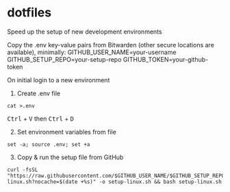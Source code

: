 # dotfiles
Speed up the setup of new development environments

Copy the .env key-value pairs from Bitwarden (other secure locations are available), minimally:
GITHUB_USER_NAME=your-username
GITHUB_SETUP_REPO=your-setup-repo
GITHUB_TOKEN=your-github-token

On initial login to a new environment

1. Create .env file

```
cat >.env
```
<kbd>Ctrl</kbd> + <kbd>V</kbd> then
<kbd>Ctrl</kbd> + <kbd>D</kbd>

2. Set environment variables from file

`set -a; source .env; set +a`

3. Copy & run the setup file from GitHub
```
curl -fsSL "https://raw.githubusercontent.com/$GITHUB_USER_NAME/$GITHUB_SETUP_REPO/refs/heads/main/setup-linux.sh?nocache=$(date +%s)" -o setup-linux.sh && bash setup-linux.sh
```
